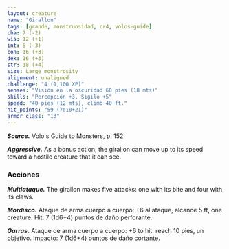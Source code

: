```yaml
---
layout: creature
name: "Girallon"
tags: [grande, monstruosidad, cr4, volos-guide]
cha: 7 (-2)
wis: 12 (+1)
int: 5 (-3)
con: 16 (+3)
dex: 16 (+3)
str: 18 (+4)
size: Large monstrosity
alignment: unaligned
challenge: "4 (1,100 XP)"
senses: "Visión en la oscuridad 60 pies (18 mts)"
skills: "Percepción +3, Sigilo +5"
speed: "40 pies (12 mts), climb 40 ft."
hit_points: "59 (7d10+21)"
armor_class: "13"
---
```


***Source.*** Volo's Guide to Monsters, p. 152

***Aggressive.*** As a bonus action, the girallon can move up to its speed toward a hostile creature that it can see.

### Acciones

***Multiataque.*** The girallon makes five attacks: one with its bite and four with its claws.

***Mordisco.*** Ataque de arma cuerpo a cuerpo: +6 al ataque, alcance 5 ft, one creature. Hit: 7 (1d6+4) puntos de daño perforante.

***Garras.*** Ataque de arma cuerpo a cuerpo: +6 to hit. reach 10 pies, un objetivo. Impacto: 7 (1d6+4) puntos de daño cortante.